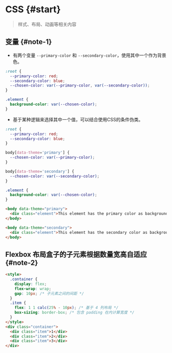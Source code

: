 # CSS {#start}

> 样式、布局、动画等相关内容

## 变量 {#note-1}

- 有两个变量 `--primary-color` 和 `--secondary-color`，使用其中一个作为背景色。

```css
:root {
  --primary-color: red;
  --secondary-color: blue;
  --chosen-color: var(--primary-color, var(--secondary-color));
}

.element {
  background-color: var(--chosen-color);
}
```

- 基于某种逻辑来选择其中一个值，可以结合使用CSS的条件伪类。

```css
:root {
  --primary-color: red;
  --secondary-color: blue;
}

body[data-theme='primary'] {
  --chosen-color: var(--primary-color);
}

body[data-theme='secondary'] {
  --chosen-color: var(--secondary-color);
}

.element {
  background-color: var(--chosen-color);
}
```

```html
<body data-theme="primary">
  <div class="element">This element has the primary color as background.</div>
</body>

<body data-theme="secondary">
  <div class="element">This element has the secondary color as background.</div>
</body>
```

## Flexbox 布局盒子的子元素根据数量宽高自适应 {#note-2}

```html
<style>
  .container {
    display: flex;
    flex-wrap: wrap;
    gap: 10px; /* 子元素之间的间距 */
  }
  .item {
    flex: 1 1 calc(25% - 10px); /* 基于 4 列布局 */
    box-sizing: border-box; /* 包含 padding 在内计算宽度 */
  }
</style>
<div class="container">
  <div class="item">1</div>
  <div class="item">2</div>
  <div class="item">3</div>
</div>
```
